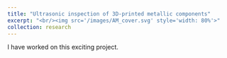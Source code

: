 ```yaml
---
title: "Ultrasonic inspection of 3D-printed metallic components"
excerpt: "<br/><img src='/images/AM_cover.svg' style='width: 80%'>"
collection: research
---
```


I have worked on this exciting project.

